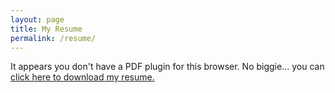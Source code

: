 ```yaml
---
layout: page
title: My Resume
permalink: /resume/
---
```


<object data="../files/resume_display.pdf" type="application/pdf" width="100%" height="100%">
    <p>It appears you don't have a PDF plugin for this browser.
    No biggie... you can <a href="../files/resume_display.pdf">click here to
    download my resume.</a></p>
</object>